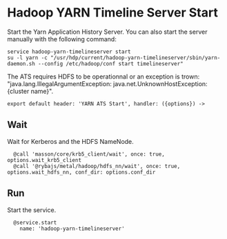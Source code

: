 
# Hadoop YARN Timeline Server Start

Start the Yarn Application History Server. You can also start the server
manually with the following command:

```
service hadoop-yarn-timelineserver start
su -l yarn -c "/usr/hdp/current/hadoop-yarn-timelineserver/sbin/yarn-daemon.sh --config /etc/hadoop/conf start timelineserver"
```

The ATS requires HDFS to be operationnal or an exception is trown: 
"java.lang.IllegalArgumentException: java.net.UnknownHostException: {cluster name}".

    export default header: 'YARN ATS Start', handler: ({options}) ->

## Wait

Wait for Kerberos and the HDFS NameNode.

      @call 'masson/core/krb5_client/wait', once: true, options.wait_krb5_client
      @call '@rybajs/metal/hadoop/hdfs_nn/wait', once: true, options.wait_hdfs_nn, conf_dir: options.conf_dir

## Run

Start the service.

      @service.start
        name: 'hadoop-yarn-timelineserver'

